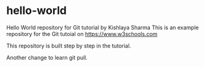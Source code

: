 # hello-world
Hello World repository for Git tutorial by Kishlaya Sharma
This is an example repository for the Git tutoial on https://www.w3schools.com

This repository is built step by step in the tutorial.

Another change to learn git pull.
